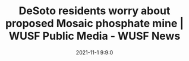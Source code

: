 ---
"title": "DeSoto residents worry about proposed Mosaic phosphate mine | WUSF Public Media - WUSF News"
"date": "2021-11-1 9:9:0"
"feed_name": "GOOGLENEWSMINING"
"feed_website": "https://news.google.com/search?q=mining%2Bincident&hl=en-US&gl=US&ceid=US:en"
"feed_rss": "https://news.google.com/rss/search?q=mining%2Bincident&hl=en-US&gl=US&ceid=US:en"
"link": "https://wusfnews.wusf.usf.edu/environment/2021-11-01/mosaic-wants-to-put-phosphate-mine-desoto-county-longtime-residents-worried"
"source": "{'href': 'https://wusfnews.wusf.usf.edu', 'title': 'WUSF News'}"
"file": "_posts/2021-1-1-45b66e9eccafe3b05330706efce331d1201fb907.md"
"accident": "0"
"drilling": "0"
"dead": "0"
"injured": "0"
"arrested": "0"
"place": "unknown place"
"where": "unknown site"
"causes": "unknown"
"place_uri": "unknown place"
---